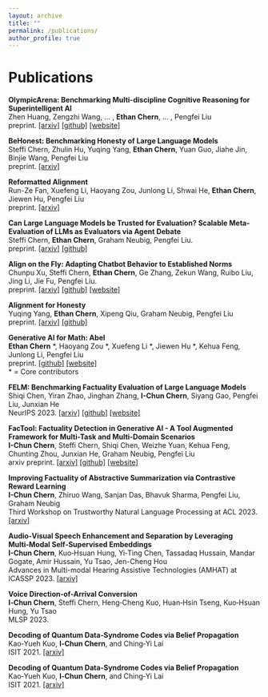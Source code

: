 ```yaml
---
layout: archive
title: ""
permalink: /publications/
author_profile: true
---
```


# Publications

**OlympicArena: Benchmarking Multi-discipline Cognitive Reasoning for Superintelligent AI**  
Zhen Huang, Zengzhi Wang, ... , **Ethan Chern**, ... , Pengfei Liu  
preprint. [[arxiv]](https://arxiv.org/abs/2406.12753) [[github]](https://github.com/GAIR-NLP/OlympicArena) [[website]](https://gair-nlp.github.io/OlympicArena/) 

**BeHonest: Benchmarking Honesty of Large Language Models**  
Steffi Chern, Zhulin Hu, Yuqing Yang, **Ethan Chern**, Yuan Guo, Jiahe Jin, Binjie Wang, Pengfei Liu  
preprint. [[arxiv]](https://arxiv.org/abs/2406.13261) 

**Reformatted Alignment**  
Run-Ze Fan, Xuefeng Li, Haoyang Zou, Junlong Li, Shwai He, **Ethan Chern**, Jiewen Hu, Pengfei Liu  
preprint. [[arxiv]](https://arxiv.org/abs/2402.12219)

**Can Large Language Models be Trusted for Evaluation? Scalable Meta-Evaluation of LLMs as Evaluators via Agent Debate**  
Steffi Chern, **Ethan Chern**, Graham Neubig, Pengfei Liu.  
preprint. [[arxiv]](https://arxiv.org/abs/2401.16788) [[github]](https://github.com/GAIR-NLP/scaleeval)

**Align on the Fly: Adapting Chatbot Behavior to Established Norms**    
Chunpu Xu,  Steffi Chern, **Ethan Chern**, Ge Zhang, Zekun Wang, Ruibo Liu, Jing Li, Jie Fu, Pengfei Liu.  
preprint. [[arxiv]](https://arxiv.org/abs/2312.15907) [[github]](https://github.com/GAIR-NLP/OPO) [[website]](https://gair-nlp.github.io/OPO/)

**Alignment for Honesty**  
Yuqing Yang, **Ethan Chern**, Xipeng Qiu, Graham Neubig, Pengfei Liu    
preprint. [[arxiv]](https://arxiv.org/abs/2312.07000) [[github]](https://github.com/GAIR-NLP/alignment-for-honesty) 

**Generative AI for Math: Abel**  
**Ethan Chern** *, Haoyang Zou *, Xuefeng Li *, Jiewen Hu *, Kehua Feng, Junlong Li, Pengfei Liu    
preprint. [[github]](https://github.com/GAIR-NLP/abel) [[website]](https://gair-nlp.github.io/abel)  
\* = Core contributors

**FELM: Benchmarking Factuality Evaluation of Large Language Models**  
Shiqi Chen, Yiran Zhao, Jinghan Zhang, **I-Chun Chern**, Siyang Gao, Pengfei Liu, Junxian He   
NeurIPS 2023. [[arxiv]](https://arxiv.org/abs/2310.00741) [[github]](https://github.com/hkust-nlp/felm) [[website]](https://hkust-nlp.github.io/felm/) 

**FacTool: Factuality Detection in Generative AI - A Tool Augmented Framework for Multi-Task and Multi-Domain Scenarios**  
**I-Chun Chern**, Steffi Chern, Shiqi Chen, Weizhe Yuan, Kehua Feng, Chunting Zhou, Junxian He, Graham Neubig, Pengfei Liu  
arxiv preprint. [[arxiv]](https://arxiv.org/abs/2307.13528) [[github]](https://github.com/GAIR-NLP/factool) [[website]](https://ethanc111.github.io/factool_website/) 

**Improving Factuality of Abstractive Summarization via Contrastive Reward Learning**  
**I-Chun Chern**, Zhiruo Wang, Sanjan Das, Bhavuk Sharma, Pengfei Liu, Graham Neubig  
Third Workshop on Trustworthy Natural Language Processing at ACL 2023. [[arxiv]](https://arxiv.org/abs/2307.04507)

**Audio‑Visual Speech Enhancement and Separation by Leveraging Multi‑Modal Self‑Supervised Embeddings**  
**I-Chun Chern**, Kuo‑Hsuan Hung, Yi‑Ting Chen, Tassadaq Hussain, Mandar Gogate, Amir Hussain, Yu Tsao, Jen-Cheng Hou  
Advances in Multi-modal Hearing Assistive Technologies (AMHAT) at ICASSP 2023. [[arxiv]](https://arxiv.org/abs/2210.17456)

**Voice Direction‑of-Arrival Conversion**  
**I‑Chun Chern**, Steffi Chern, Heng‑Cheng Kuo, Huan‑Hsin Tseng, Kuo‑Hsuan Hung, Yu Tsao  
MLSP 2023.

**Decoding of Quantum Data‑Syndrome Codes via Belief Propagation**  
Kao‑Yueh Kuo, **I‑Chun Chern**, and Ching‑Yi Lai  
ISIT 2021. [[arxiv]](https://arxiv.org/abs/2102.01984)

**Decoding of Quantum Data‑Syndrome Codes via Belief Propagation**  
Kao‑Yueh Kuo, **I‑Chun Chern**, and Ching‑Yi Lai  
ISIT 2021. [[arxiv]](https://arxiv.org/abs/2102.01984)

<!--
{% if author.googlescholar %}
  You can also find my articles on <u><a href="{{author.googlescholar}}">my Google Scholar profile</a>.</u>
{% endif %}

{% include base_path %}

{% for post in site.publications reversed %}
  {% include archive-single.html %}
{% endfor %}
-->
